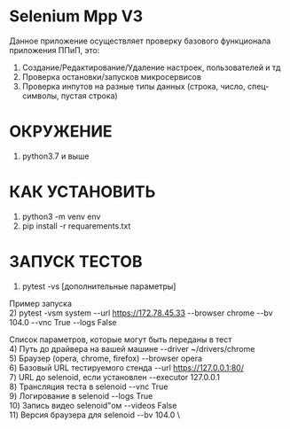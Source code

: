 # Selenium Mpp V3
Данное приложение осуществляет проверку базового функционала приложения ППиП, это:
1) Создание/Редактирование/Удаление настроек, пользователей и тд
2) Проверка остановки/запусков микросервисов
3) Проверка инпутов на разные типы данных (строка, число, спец-символы, пустая строка)

# ОКРУЖЕНИЕ
1) python3.7 и выше

# КАК УСТАНОВИТЬ
1) python3 -m venv env
2) pip install -r requarements.txt

# ЗАПУСК ТЕСТОВ
1) pytest -vs [дополнительные параметры]

Пример запуска \
2) pytest -vsm system --url https://172.78.45.33 --browser chrome --bv 104.0 --vnc True --logs False

Список параметров, которые могут быть переданы в тест \
4) Путь до драйвера на вашей машине  --driver ~/drivers/chrome \
5) Браузер (opera, chrome, firefox) --browser opera \
6) Базовый URL тестируемого стенда --url https://127.0.0.1:80/ \
7) URL до selenoid, если установлен --executor 127.0.0.1 \
8) Трансляция теста в selenoid --vnc True \
9) Логирование в selenoid --logs True \
10) Запись видео selenoid"ом --videos False  \
11) Версия браузера для selenoid --bv 104.0 \






